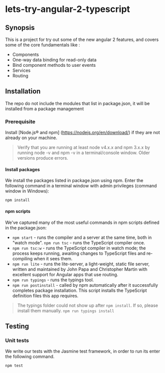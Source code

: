 # lets-try-angular-2-typescript

## Synopsis
This is a project for try out some of the new angular 2 features, and covers some of  the core fundamentals like :
  - Components
  - One-way data binding for read-only data
  - Bind component methods to user events
  - Services
  - Routing
  
## Installation
The repo do not include the modules that list in package.json, it will be installed from a package management
### Prerequisite
Install [Node.js® and npm] (https://nodejs.org/en/download/) if they are not already on your machine.
> Verify that you are running at least node v4.x.x and npm 3.x.x by running node -v and npm -v in a terminal/console window. Older versions produce errors.

#### Install packages

We install the packages listed in package.json using npm. Enter the following command in a terminal window with admin privileges (command window in Windows):

`npm install`

#### npm scripts

We've captured many of the most useful commands in npm scripts defined in the package.json:



- `npm start` - runs the compiler and a server at the same time, both in "watch mode".
`npm run tsc` - runs the TypeScript compiler once.
- `npm run tsc:w` - runs the TypeScript compiler in watch mode; the process keeps running, awaiting changes to TypeScript files and re-compiling when it sees them.
- `npm run lite` - runs the lite-server, a light-weight, static file server, written and maintained by John Papa and Christopher Martin with excellent support for Angular apps that use routing.
- `npm run typings` - runs the typings tool.
- `npm run postinstall` - called by npm automatically after it successfully completes package installation. This script installs the TypeScript definition files this app requires.

> The typings folder could not show up after `npm install`. If so, please install them manually. 
`npm run typings install`

## Testing

### Unit tests

We write our tests with the Jasmine test framework, in order to run its enter the following command.

`npm test`
